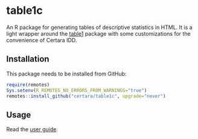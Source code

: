 # table1c

An R package for generating tables of descriptive statistics in HTML. It is
a light wrapper around the [table1](https://CRAN.R-project.org/package=table1)
package with some customizations for the convenience of Certara IDD.

## Installation

This package needs to be installed from GitHub:

``` r
require(remotes)
Sys.setenv(R_REMOTES_NO_ERRORS_FROM_WARNINGS="true")
remotes::install_github("certara/table1c", upgrade="never")
```

## Usage

Read the [user guide](https://certara.github.io/table1c/vignettes/table1c-howto.html).


